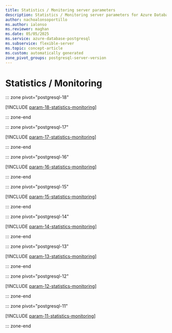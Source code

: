 ```yaml
---
title: Statistics / Monitoring server parameters
description: Statistics / Monitoring server parameters for Azure Database for PostgreSQL flexible server.
author: nachoalonsoportillo
ms.author: ialonso
ms.reviewer: maghan
ms.date: 05/05/2025
ms.service: azure-database-postgresql
ms.subservice: flexible-server
ms.topic: concept-article
ms.custom: automatically generated
zone_pivot_groups: postgresql-server-version
---
```

# Statistics / Monitoring


::: zone pivot="postgresql-18"

[!INCLUDE [param-18-statistics-monitoring](./includes/param-18-statistics-monitoring.md)]

::: zone-end


::: zone pivot="postgresql-17"

[!INCLUDE [param-17-statistics-monitoring](./includes/param-17-statistics-monitoring.md)]

::: zone-end


::: zone pivot="postgresql-16"

[!INCLUDE [param-16-statistics-monitoring](./includes/param-16-statistics-monitoring.md)]

::: zone-end


::: zone pivot="postgresql-15"

[!INCLUDE [param-15-statistics-monitoring](./includes/param-15-statistics-monitoring.md)]

::: zone-end


::: zone pivot="postgresql-14"

[!INCLUDE [param-14-statistics-monitoring](./includes/param-14-statistics-monitoring.md)]

::: zone-end


::: zone pivot="postgresql-13"

[!INCLUDE [param-13-statistics-monitoring](./includes/param-13-statistics-monitoring.md)]

::: zone-end


::: zone pivot="postgresql-12"

[!INCLUDE [param-12-statistics-monitoring](./includes/param-12-statistics-monitoring.md)]

::: zone-end


::: zone pivot="postgresql-11"

[!INCLUDE [param-11-statistics-monitoring](./includes/param-11-statistics-monitoring.md)]

::: zone-end


